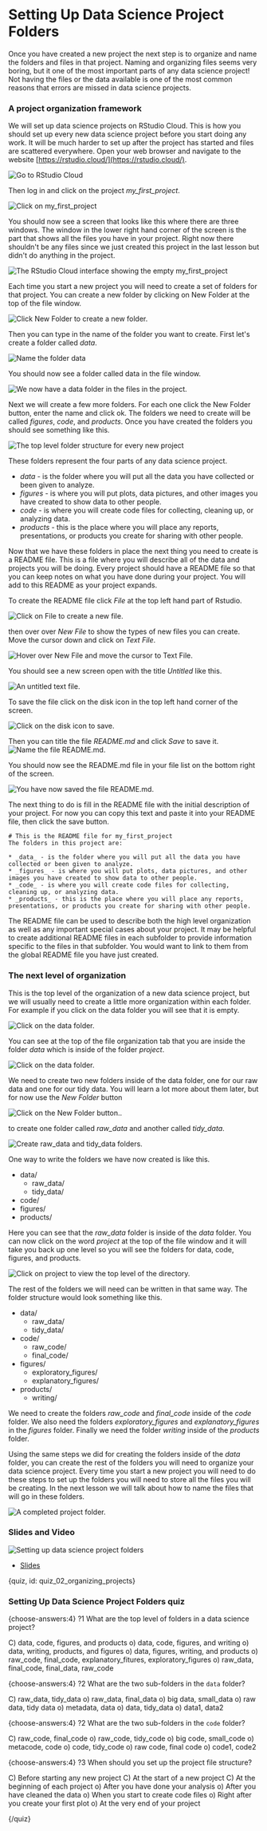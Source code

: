 # Setting Up Data Science Project Folders

Once you have created a new project the next step is to organize and name the folders and files in that project. Naming and organizing files seems very boring, but it one of the most important parts of any data science project! Not having the files or the data available is one of the most common reasons that errors are missed in data science projects. 


### A project organization framework

We will set up data science projects on RStudio Cloud. This is how you should set up every new data science project before you start doing any work. It will be much harder to set up after the project has started and files are scattered everywhere.  Open your web browser and navigate to the website [https://rstudio.cloud/](https://rstudio.cloud/).

![Go to RStudio Cloud](https://docs.google.com/presentation/d/1jNeIkKjyVenNF5AEqNpspnLuKXSiXbg-I6VC_uy-b70/export/png?id=1jNeIkKjyVenNF5AEqNpspnLuKXSiXbg-I6VC_uy-b70&pageid=g313ecd4576_0_79)


Then log in and click on the project *my_first_project*.

![Click on my_first_project](https://docs.google.com/presentation/d/1jNeIkKjyVenNF5AEqNpspnLuKXSiXbg-I6VC_uy-b70/export/png?id=1jNeIkKjyVenNF5AEqNpspnLuKXSiXbg-I6VC_uy-b70&pageid=g313ecd4576_0_2)



You should now see a screen that looks like this where there are three windows. The window in the lower right hand corner of the screen is the part that shows all the files you have in your project. Right now there shouldn't be any files since we just created this project in the last lesson but didn't do anything in the project. 

![The RStudio Cloud interface showing the empty my_first_project](https://docs.google.com/presentation/d/1jNeIkKjyVenNF5AEqNpspnLuKXSiXbg-I6VC_uy-b70/export/png?id=1jNeIkKjyVenNF5AEqNpspnLuKXSiXbg-I6VC_uy-b70&pageid=g313ecd4576_0_155)



Each time you start a new project you will need to create a set of folders for that project. You can create a new folder by clicking on New Folder at the top of the file window. 

![Click New Folder to create a new folder.](https://docs.google.com/presentation/d/1jNeIkKjyVenNF5AEqNpspnLuKXSiXbg-I6VC_uy-b70/export/png?id=1jNeIkKjyVenNF5AEqNpspnLuKXSiXbg-I6VC_uy-b70&pageid=g313ecd4576_0_161)


Then you can type in the name of the folder you want to create. First let's create a folder called _data_.

![Name the folder data](https://docs.google.com/presentation/d/1jNeIkKjyVenNF5AEqNpspnLuKXSiXbg-I6VC_uy-b70/export/png?id=1jNeIkKjyVenNF5AEqNpspnLuKXSiXbg-I6VC_uy-b70&pageid=g313ecd4576_0_168)


You should now see a folder called data in the file window. 


![We now have a data folder in the files in the project.](https://docs.google.com/presentation/d/1jNeIkKjyVenNF5AEqNpspnLuKXSiXbg-I6VC_uy-b70/export/png?id=1jNeIkKjyVenNF5AEqNpspnLuKXSiXbg-I6VC_uy-b70&pageid=g313ecd4576_0_173)

Next we will create a few more folders. For each one click the New Folder button, enter the name and click ok. The folders we need to create will be called *figures*, *code*, and *products*. Once you have created the folders you should see something like this.

![The top level folder structure for every new project](https://docs.google.com/presentation/d/1jNeIkKjyVenNF5AEqNpspnLuKXSiXbg-I6VC_uy-b70/export/png?id=1jNeIkKjyVenNF5AEqNpspnLuKXSiXbg-I6VC_uy-b70&pageid=g313ecd4576_0_184)


These folders represent the four parts of any data science project. 

* _data_ - is the folder where you will put all the data you have collected or been given to analyze. 
* _figures_ - is where you will put plots, data pictures, and other images you have created to show data to other people. 
* _code_ - is where you will create code files for collecting, cleaning up, or analyzing data. 
* _products_ - this is the place where you will place any reports, presentations, or products you create for sharing with other people. 

Now that we have these folders in place the next thing you need to create is a README file. This is a file where you will describe all of the data and projects you will be doing. Every project should have a README file so that you can keep notes on what you have done during your project. You will add to this README as your project expands. 

To create the README file click _File_ at the top left hand part of Rstudio. 

![Click on File to create a new file.](https://docs.google.com/presentation/d/1jNeIkKjyVenNF5AEqNpspnLuKXSiXbg-I6VC_uy-b70/export/png?id=1jNeIkKjyVenNF5AEqNpspnLuKXSiXbg-I6VC_uy-b70&pageid=g313ecd4576_0_190)

then over over _New File_ to show the types of new files you can create. Move the cursor down and click on _Text File_. 

![Hover over New File and move the cursor to Text File.](https://docs.google.com/presentation/d/1jNeIkKjyVenNF5AEqNpspnLuKXSiXbg-I6VC_uy-b70/export/png?id=1jNeIkKjyVenNF5AEqNpspnLuKXSiXbg-I6VC_uy-b70&pageid=g313ecd4576_0_190)


You should see a new screen open with the title _Untitled_ like this. 

![An untitled text file.](https://docs.google.com/presentation/d/1jNeIkKjyVenNF5AEqNpspnLuKXSiXbg-I6VC_uy-b70/export/png?id=1jNeIkKjyVenNF5AEqNpspnLuKXSiXbg-I6VC_uy-b70&pageid=g313ecd4576_0_202)



To save the file click on the disk icon in the top left hand corner of the screen. 

![Click on the disk icon to save. ](https://docs.google.com/presentation/d/1jNeIkKjyVenNF5AEqNpspnLuKXSiXbg-I6VC_uy-b70/export/png?id=1jNeIkKjyVenNF5AEqNpspnLuKXSiXbg-I6VC_uy-b70&pageid=g313ecd4576_0_208)

Then you can title the file _README.md_ and click _Save_ to save it. 
![Name the file README.md. ](https://docs.google.com/presentation/d/1jNeIkKjyVenNF5AEqNpspnLuKXSiXbg-I6VC_uy-b70/export/png?id=1jNeIkKjyVenNF5AEqNpspnLuKXSiXbg-I6VC_uy-b70&pageid=g313ecd4576_0_214)


You should now see the README.md file in your file list on the bottom right of the screen. 

![You have now saved the file README.md. ](https://docs.google.com/presentation/d/1jNeIkKjyVenNF5AEqNpspnLuKXSiXbg-I6VC_uy-b70/export/png?id=1jNeIkKjyVenNF5AEqNpspnLuKXSiXbg-I6VC_uy-b70&pageid=g313ecd4576_0_219)


The next thing to do is fill in the README file with the initial description of your project. For now you can copy this text and paste it into your README file, then click the save button.  

```text
# This is the README file for my_first_project
The folders in this project are: 

* _data_ - is the folder where you will put all the data you have collected or been given to analyze. 
* _figures_ - is where you will put plots, data pictures, and other images you have created to show data to other people. 
* _code_ - is where you will create code files for collecting, cleaning up, or analyzing data. 
* _products_ - this is the place where you will place any reports, presentations, or products you create for sharing with other people.
```

The README file can be used to describe both the high level organization as well as any important special cases about your project. It may be helpful to create additional README files in each subfolder to provide information specific to the files in that subfolder. You would want to link to them from the global README file you have just created. 


### The next level of organization

This is the top level of the organization of a new data science project, but we will usually need to create a little more organization within each folder. For example if you click on the data folder you will see that it is empty. 

![Click on the data folder. ](https://docs.google.com/presentation/d/1jNeIkKjyVenNF5AEqNpspnLuKXSiXbg-I6VC_uy-b70/export/png?id=1jNeIkKjyVenNF5AEqNpspnLuKXSiXbg-I6VC_uy-b70&pageid=g313ecd4576_0_224)


You can see at the top of the file organization tab that you are inside the folder *data* which is inside of the folder *project*. 

![Click on the data folder. ](https://docs.google.com/presentation/d/1jNeIkKjyVenNF5AEqNpspnLuKXSiXbg-I6VC_uy-b70/export/png?id=1jNeIkKjyVenNF5AEqNpspnLuKXSiXbg-I6VC_uy-b70&pageid=g313fb888ea_0_1)


We need to create two new folders inside of the data folder, one for our raw data and one for our tidy data. You will learn a lot more about them later, but for now use the *New Folder* button

![Click on the New Folder button.. ](https://docs.google.com/presentation/d/1jNeIkKjyVenNF5AEqNpspnLuKXSiXbg-I6VC_uy-b70/export/png?id=1jNeIkKjyVenNF5AEqNpspnLuKXSiXbg-I6VC_uy-b70&pageid=g313fb888ea_0_14)


to create one folder called *raw_data* and another called *tidy_data*. 

![Create raw_data and tidy_data folders. ](https://docs.google.com/presentation/d/1jNeIkKjyVenNF5AEqNpspnLuKXSiXbg-I6VC_uy-b70/export/png?id=1jNeIkKjyVenNF5AEqNpspnLuKXSiXbg-I6VC_uy-b70&pageid=g313fb888ea_0_8)


One way to write the folders we have now created is like this. 

* data/
  * raw_data/
  * tidy_data/
* code/
* figures/
* products/

Here you can see that the *raw_data* folder is inside of the *data* folder. You can now click on the word *project* at the top of the file window and it will take you back up one level so you will see the folders for data, code, figures, and products. 

![Click on project to view the top level of the directory. ](https://docs.google.com/presentation/d/1jNeIkKjyVenNF5AEqNpspnLuKXSiXbg-I6VC_uy-b70/export/png?id=1jNeIkKjyVenNF5AEqNpspnLuKXSiXbg-I6VC_uy-b70&pageid=g313fb888ea_0_20)



The rest of the folders we will need can be written in that same way. The folder structure would look something like this. 

* data/
  * raw_data/
  * tidy_data/
* code/
  * raw_code/
  * final_code/
* figures/
  * exploratory_figures/
  * explanatory_figures/
* products/
  * writing/
  
We need to create the folders *raw_code* and *final_code* inside of the *code* folder. We also need the folders *exploratory_figures* and *explanatory_figures* in the *figures* folder. Finally we need the folder *writing* inside of the *products* folder. 
  
Using the same steps we did for creating the folders inside of the *data* folder, you can create the rest of the folders you will need to organize your data science project. Every time you start a new project you will need to do these steps to set up the folders you will need to store all the files you will be creating. In the next lesson we will talk about how to name the files that will go in these folders. 

![A completed project folder. ](https://docs.google.com/presentation/d/1jNeIkKjyVenNF5AEqNpspnLuKXSiXbg-I6VC_uy-b70/export/png?id=1jNeIkKjyVenNF5AEqNpspnLuKXSiXbg-I6VC_uy-b70&pageid=g313fb888ea_0_31)


### Slides and Video

![Setting up data science project folders](https://www.youtube.com/watch?v=uk9Pvmv-l4E)

* [Slides](https://docs.google.com/presentation/d/1jNeIkKjyVenNF5AEqNpspnLuKXSiXbg-I6VC_uy-b70/edit?usp=sharing)



{quiz, id: quiz_02_organizing_projects}

### Setting Up Data Science Project Folders quiz

{choose-answers:4}
?1 What are the top level of folders in a data science project?

C) data, code, figures, and products
o) data, code, figures, and writing
o) data, writing, products, and figures
o) data, figures, writing, and products
o) raw_code, final_code, explanatory_fitures, exploratory_figures
o) raw_data, final_code, final_data, raw_code

{choose-answers:4}
?2 What are the two sub-folders in the `data` folder?

C) raw_data, tidy_data
o) raw_data, final_data
o) big data, small_data
o) raw data, tidy data
o) metadata, data
o) data, tidy_data
o) data1, data2

{choose-answers:4}
?2 What are the two sub-folders in the `code` folder?

C) raw_code, final_code
o) raw_code, tidy_code
o) big code, small_code
o) metacode, code
o) code, tidy_code
o) raw code, final code
o) code1, code2

{choose-answers:4}
?3 When should you set up the project file structure?

C) Before starting any new project
C) At the start of a new project
C) At the beginning of each project
o) After you have done your analysis
o) After you have cleaned the data 
o) When you start to create code files
o) Right after you create your first plot
o) At the very end of your project

{/quiz}




